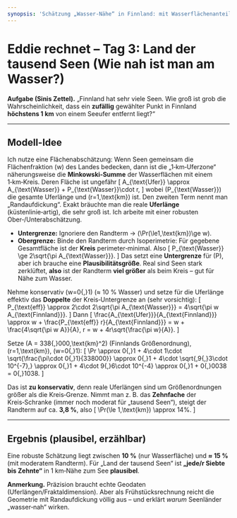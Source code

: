 ```yaml
---
synopsis: 'Schätzung „Wasser‑Nähe“ in Finnland: mit Wasserflächenanteil w und Randaufdickung der Ufer (Minkowski‑Summe) ergibt sich für 1‑km‑Ufernähe plausibel etwa 10–15 %.'
---
```


# Eddie rechnet – Tag 3: Land der tausend Seen (Wie nah ist man am Wasser?)

**Aufgabe (Sinis Zettel).** „Finnland hat sehr viele Seen. Wie groß ist grob die
Wahrscheinlichkeit, dass ein **zufällig** gewählter Punkt in Finnland
**höchstens 1 km** von einem Seeufer entfernt liegt?“

---

## Modell-Idee

Ich nutze eine Flächenabschätzung: Wenn Seen gemeinsam die Flächenfraktion \(w\)
des Landes bedecken, dann ist die „1‑km‑Uferzone“ näherungsweise die
**Minkowski‑Summe** der Wasserflächen mit einem 1‑km‑Kreis. Deren Fläche ist
ungefähr \[ A_{\text{Ufer}} \approx A_{\text{Wasser}} + P_{\text{Wasser}}\cdot
r, \] wobei \(P_{\text{Wasser}}\) die gesamte Uferlänge und \(r=1\,\text{km}\)
ist. Den zweiten Term nennt man „Randaufdickung“. Exakt bräuchte man die reale
**Uferlänge** (küstenlinie‑artig), die sehr groß ist. Ich arbeite mit einer
robusten Ober‑/Unterabschätzung.

- **Untergrenze:** Ignoriere den Randterm → \(\Pr(\le1\,\text{km})\ge w\).
- **Obergrenze:** Binde den Randterm durch Isoperimetrie: Für gegebene Gesamtfläche ist der **Kreis** perimeter‑minimal. Also
\[ P_{\text{Wasser}} \ge 2\sqrt{\pi A_{\text{Wasser}}}. \] Das setzt eine
**Untergrenze** für \(P\), aber ich brauche eine **Plausibilitätsgröße**. Real
sind Seen stark zerklüftet, **also** ist der Randterm **viel größer** als beim
Kreis – gut für Nähe zum Wasser.

Nehme konservativ \(w=0{,}1\) (≈ 10 % Wasser) und setze für die Uferlänge
effektiv das **Doppelte** der Kreis‑Untergrenze an (sehr vorsichtig): \[
P_{\text{eff}} \approx 2\cdot 2\sqrt{\pi A_{\text{Wasser}}} = 4\sqrt{\pi w
A_{\text{Finnland}}}. \] Dann \[ \frac{A_{\text{Ufer}}}{A_{\text{Finnland}}}
\approx w + \frac{P_{\text{eff}} r}{A_{\text{Finnland}}} = w + \frac{4\sqrt{\pi
w A}}{A}\, r = w + 4r\sqrt{\frac{\pi w}{A}}. \]

Setze \(A = 338{,}000\,\text{km}^2\) (Finnlands Größenordnung),
\(r=1\,\text{km}\), \(w=0{,}1\): \[ \Pr \approx 0{,}1 + 4\cdot 1\cdot
\sqrt{\frac{\pi\cdot 0{,}1}{338000}} \approx 0{,}1 + 4\cdot \sqrt{\,9{,}3\cdot
10^{-7}\,} \approx 0{,}1 + 4\cdot 9{,}6\cdot 10^{-4} \approx 0{,}1 + 0{,}0038 =
0{,}1038. \]

Das ist **zu konservativ**, denn reale Uferlängen sind um Größenordnungen größer
als die Kreis‑Grenze. Nimmt man z. B. das **Zehnfache** der Kreis‑Schranke
(immer noch moderat für „tausend Seen“), steigt der Randterm auf ca. **3,8 %**,
also \[ \Pr(\le 1\,\text{km}) \approx 14\%. \]

---

## Ergebnis (plausibel, erzählbar)

Eine robuste Schätzung liegt zwischen **10 %** (nur Wasserfläche) und **≈ 15 %**
(mit moderatem Randterm). Für „Land der tausend Seen“ ist **„jede/r Siebte bis
Zehnte“** in 1 km‑Nähe zum See **plausibel**.

**Anmerkung.** Präzision braucht echte Geodaten (Uferlängen/Fraktaldimension).
Aber als Frühstücksrechnung reicht die Geometrie mit Randaufdickung völlig aus –
und erklärt *warum* Seenländer „wasser‑nah“ wirken.
